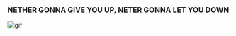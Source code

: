 ### NETHER GONNA GIVE YOU UP, NETER GONNA LET YOU DOWN

![gif](https://user-images.githubusercontent.com/91592995/160902110-43ba4500-af39-4059-9a07-0da98b43905a.gif)
